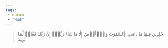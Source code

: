 ```yaml
---
tags: 
 - quran 
 - "Hud"
---
```


> خَٰلِدِينَ فِيهَا مَا دَامَتِ ٱلسَّمَٰوَٰتُ وَٱلۡأَرۡضُ إِلَّا مَا شَآءَ رَبُّكَۚ إِنَّ رَبَّكَ فَعَّالٞ لِّمَا يُرِيدُ
